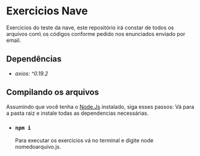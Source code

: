 # Exercicios Nave

Exercicios do teste da nave, este repositório irá constar de todos os arquivos com\ os códigos conforme pedido nos enunciados enviado por email.

## Dependências

- _axios: ^0.19.2_

## Compilando os arquivos

Assumindo que você tenha o [Node.Js](https://nodejs.org) instalado, siga esses passos:
Vá para a pasta raiz e instale todas as dependencias necessárias.

- ### `npm i`

  Para executar os exercicios vá no terminal e digite node nomedoarquivo.js.

